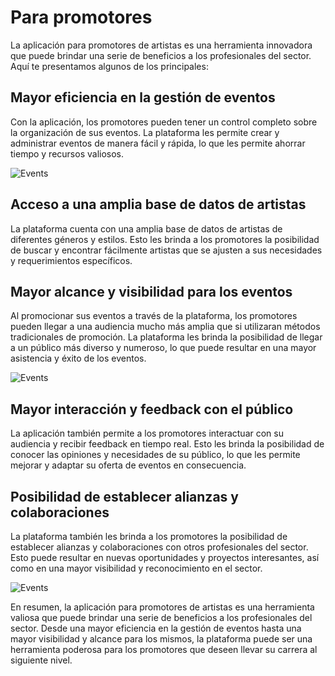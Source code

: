 # Para promotores

La aplicación para promotores de artistas es una herramienta innovadora que puede brindar una serie de beneficios a los profesionales del sector. Aquí te presentamos algunos de los principales:

## Mayor eficiencia en la gestión de eventos

Con la aplicación, los promotores pueden tener un control completo sobre la organización de sus eventos. La plataforma les permite crear y administrar eventos de manera fácil y rápida, lo que les permite ahorrar tiempo y recursos valiosos.

![Events](https://npcarlos.co/artistsHive_mocks/IndustryOffer/places_decision_making.jpg)

## Acceso a una amplia base de datos de artistas

La plataforma cuenta con una amplia base de datos de artistas de diferentes géneros y estilos. Esto les brinda a los promotores la posibilidad de buscar y encontrar fácilmente artistas que se ajusten a sus necesidades y requerimientos específicos.

## Mayor alcance y visibilidad para los eventos

Al promocionar sus eventos a través de la plataforma, los promotores pueden llegar a una audiencia mucho más amplia que si utilizaran métodos tradicionales de promoción. La plataforma les brinda la posibilidad de llegar a un público más diverso y numeroso, lo que puede resultar en una mayor asistencia y éxito de los eventos.

![Events](https://npcarlos.co/artistsHive_mocks/IndustryOffer/promoter_audiences.jpg)

## Mayor interacción y feedback con el público

La aplicación también permite a los promotores interactuar con su audiencia y recibir feedback en tiempo real. Esto les brinda la posibilidad de conocer las opiniones y necesidades de su público, lo que les permite mejorar y adaptar su oferta de eventos en consecuencia.

## Posibilidad de establecer alianzas y colaboraciones

La plataforma también les brinda a los promotores la posibilidad de establecer alianzas y colaboraciones con otros profesionales del sector. Esto puede resultar en nuevas oportunidades y proyectos interesantes, así como en una mayor visibilidad y reconocimiento en el sector.

![Events](https://npcarlos.co/artistsHive_mocks/IndustryOffer/artists_networking.jpg)

En resumen, la aplicación para promotores de artistas es una herramienta valiosa que puede brindar una serie de beneficios a los profesionales del sector. Desde una mayor eficiencia en la gestión de eventos hasta una mayor visibilidad y alcance para los mismos, la plataforma puede ser una herramienta poderosa para los promotores que deseen llevar su carrera al siguiente nivel.
